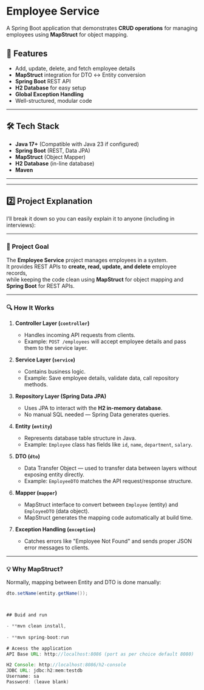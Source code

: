 # Employee Service

A Spring Boot application that demonstrates **CRUD operations** for managing employees using **MapStruct** for object mapping.

## 🚀 Features
- Add, update, delete, and fetch employee details
- **MapStruct** integration for DTO ↔ Entity conversion
- **Spring Boot** REST API
- **H2 Database** for easy setup
- **Global Exception Handling**
- Well-structured, modular code

---

## 🛠️ Tech Stack
- **Java 17+** (Compatible with Java 23 if configured)
- **Spring Boot** (REST, Data JPA)
- **MapStruct** (Object Mapper)
- **H2 Database** (in-line database)
- **Maven**

---

---

## **2️⃣ Project Explanation**

I’ll break it down so you can easily explain it to anyone (including in interviews):

---

### **📌 Project Goal**
The **Employee Service** project manages employees in a system.  
It provides REST APIs to **create, read, update, and delete** employee records,  
while keeping the code clean using **MapStruct** for object mapping and **Spring Boot** for REST APIs.

---

### **🔍 How It Works**
1. **Controller Layer (`controller`)**
   - Handles incoming API requests from clients.
   - Example: `POST /employees` will accept employee details and pass them to the service layer.

2. **Service Layer (`service`)**
   - Contains business logic.
   - Example: Save employee details, validate data, call repository methods.

3. **Repository Layer (Spring Data JPA)**
   - Uses JPA to interact with the **H2 in-memory database**.
   - No manual SQL needed — Spring Data generates queries.

4. **Entity (`entity`)**
   - Represents database table structure in Java.
   - Example: `Employee` class has fields like `id`, `name`, `department`, `salary`.

5. **DTO (`dto`)**
   - Data Transfer Object — used to transfer data between layers without exposing entity directly.
   - Example: `EmployeeDTO` matches the API request/response structure.

6. **Mapper (`mapper`)**
   - MapStruct interface to convert between `Employee` (entity) and `EmployeeDTO` (data object).
   - MapStruct generates the mapping code automatically at build time.

7. **Exception Handling (`exception`)**
   - Catches errors like "Employee Not Found" and sends proper JSON error messages to clients.

---

### **💡 Why MapStruct?**
Normally, mapping between Entity and DTO is done manually:
```java
dto.setName(entity.getName());



## Buid and run

- **mvn clean install,
  
- **mvn spring-boot:run

# Aceess the application
API Base URL: http://localhost:8086 (port as per choice default 8080)

H2 Console: http://localhost:8086/h2-console
JDBC URL: jdbc:h2:mem:testdb
Username: sa
Password: (leave blank)


